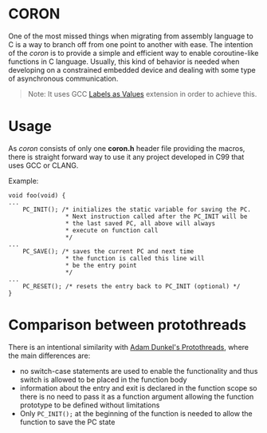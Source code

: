 # CORON
One of the most missed things when migrating from assembly language to C is a way to branch off from one point to another with ease.
The intention of the *coron* is to provide a simple and efficient way to enable coroutine-like functions in C language. Usually, this kind of behavior is needed when developing on a constrained embedded device and dealing with some type of asynchronous communication.
> Note: It uses GCC [Labels as Values](https://gcc.gnu.org/onlinedocs/gcc/Labels-as-Values.html) extension in order to achieve this.

# Usage
As *coron* consists of only one **coron.h** header file providing the macros, there is straight forward way to use it any project developed in C99 that uses GCC or CLANG.

Example:
```
void foo(void) {
...
    PC_INIT(); /* initializes the static variable for saving the PC.
                * Next instruction called after the PC_INIT will be
                * the last saved PC, all above will always
                * execute on function call
                */
...
    PC_SAVE(); /* saves the current PC and next time
                * the function is called this line will
                * be the entry point
                */
...
    PC_RESET(); /* resets the entry back to PC_INIT (optional) */
}
```
# Comparison between protothreads
There is an intentional similarity with [Adam Dunkel's Protothreads](http://dunkels.com/adam/pt/), where the main differences are:
* no switch-case statements are used to enable the functionality and thus switch is allowed to be placed in the function body
* information about the entry and exit is declared in the function scope so there is no need to pass it as a function argument allowing the function prototype to be defined without limitations
* Only `PC_INIT();` at the beginning of the function is needed to allow the function to save the PC state
